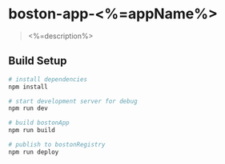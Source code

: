 # boston-app-<%=appName%>

> <%=description%>

## Build Setup

``` bash
# install dependencies
npm install

# start development server for debug
npm run dev

# build bostonApp
npm run build

# publish to bostonRegistry
npm run deploy
```
